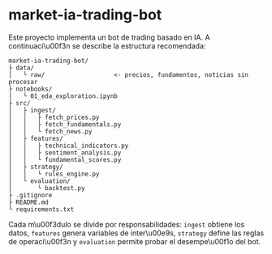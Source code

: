 # market-ia-trading-bot

Este proyecto implementa un bot de trading basado en IA. A continuaci\u00f3n se describe la estructura recomendada:

```
market-ia-trading-bot/
├ data/
│   └ raw/                   <- precios, fundamentos, noticias sin procesar
├ notebooks/
│   └ 01_eda_exploration.ipynb
├ src/
│   ├ ingest/
│   │   ├ fetch_prices.py
│   │   ├ fetch_fundamentals.py
│   │   └ fetch_news.py
│   ├ features/
│   │   ├ technical_indicators.py
│   │   ├ sentiment_analysis.py
│   │   └ fundamental_scores.py
│   ├ strategy/
│   │   └ rules_engine.py
│   └ evaluation/
│       └ backtest.py
├ .gitignore
├ README.md
└ requirements.txt
```

Cada m\u00f3dulo se divide por responsabilidades: `ingest` obtiene los datos, `features` genera variables de inter\u00e9s, `strategy` define las reglas de operaci\u00f3n y `evaluation` permite probar el desempe\u00f1o del bot.

